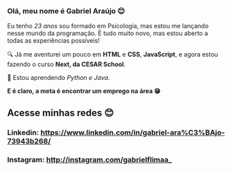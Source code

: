 ### Olá, meu nome é Gabriel Araújo 😊


Eu tenho *23 anos* sou formado em Psicologia, mas estou me lançando nesse mundo da programação. É tudo muito novo, mas estou aberto a todas as experiências possíveis!


🔍 Já me aventurei um pouco em **HTML** e **CSS**, **JavaScript**, e agora estou fazendo o curso **Next, da CESAR School**. 

📖 Estou aprendendo *Python e Java.*

**E é claro, a meta é encontrar um emprego na área 😁**

## Acesse minhas redes 😊

### Linkedin: https://www.linkedin.com/in/gabriel-ara%C3%BAjo-73943b268/  
### Instagram: http://instagram.com/gabrielflimaa_


